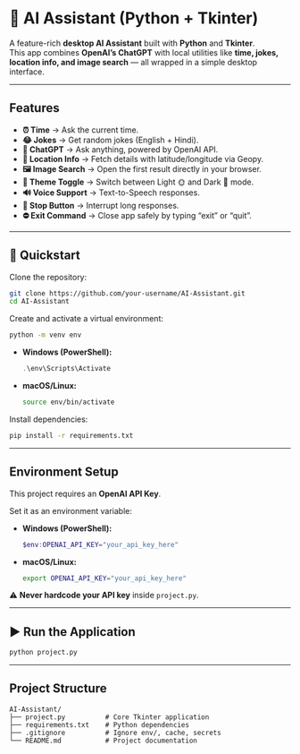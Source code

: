 # 🤖 AI Assistant (Python + Tkinter)

A feature-rich **desktop AI Assistant** built with **Python** and **Tkinter**.  
This app combines **OpenAI’s ChatGPT** with local utilities like **time, jokes, location info, and image search** — all wrapped in a simple desktop interface.  

---

##  Features

- **⏰ Time** → Ask the current time.  
- **😂 Jokes** → Get random jokes (English + Hindi).  
- **💬 ChatGPT** → Ask anything, powered by OpenAI API.  
- **📍 Location Info** → Fetch details with latitude/longitude via Geopy.  
- **🖼 Image Search** → Open the first result directly in your browser.  
- **🎨 Theme Toggle** → Switch between Light 🌞 and Dark 🌙 mode.  
- **🔊 Voice Support** → Text-to-Speech responses.  
- **🛑 Stop Button** → Interrupt long responses.  
- **⛔ Exit Command** → Close app safely by typing “exit” or “quit”.  

---

## 🚀 Quickstart

Clone the repository:

```bash
git clone https://github.com/your-username/AI-Assistant.git
cd AI-Assistant
```

Create and activate a virtual environment:

```bash
python -m venv env
```

- **Windows (PowerShell):**
  ```powershell
  .\env\Scripts\Activate
  ```
- **macOS/Linux:**
  ```bash
  source env/bin/activate
  ```

Install dependencies:

```bash
pip install -r requirements.txt
```

---

##  Environment Setup

This project requires an **OpenAI API Key**.  

Set it as an environment variable:

- **Windows (PowerShell):**
  ```powershell
  $env:OPENAI_API_KEY="your_api_key_here"
  ```
- **macOS/Linux:**
  ```bash
  export OPENAI_API_KEY="your_api_key_here"
  ```

⚠ **Never hardcode your API key** inside `project.py`.

---

## ▶ Run the Application

```bash
python project.py
```

---

##  Project Structure

```
AI-Assistant/
├── project.py          # Core Tkinter application
├── requirements.txt    # Python dependencies
├── .gitignore          # Ignore env/, cache, secrets
└── README.md           # Project documentation
```

